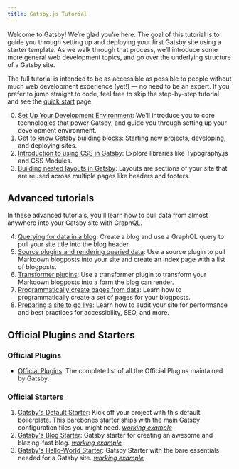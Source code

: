 ```yaml
---
title: Gatsby.js Tutorial
---
```


Welcome to Gatsby! We’re glad you’re here. The goal of this tutorial is to guide you through setting up and deploying your first Gatsby site using a starter template. As we walk through that process, we’ll introduce some more general web development topics, and go over the underlying structure of a Gatsby site.

The full tutorial is intended to be as accessible as possible to people without much web development experience (yet!) — no need to be an expert. If you prefer to jump straight to code, feel free to skip the step-by-step tutorial and see the [quick start](/docs/) page.

0.  [Set Up Your Development Environment](/tutorial/part-zero/): We'll introduce you to core technologies that power Gatsby, and guide you through setting up your development environment.
1.  [Get to know Gatsby building blocks](/tutorial/part-one/): Starting new projects, developing, and deploying sites.
1.  [Introduction to using CSS in Gatsby](/tutorial/part-two/): Explore libraries like Typography.js and CSS Modules.
1.  [Building nested layouts in Gatsby](/tutorial/part-three/): Layouts are sections of your site that are reused across multiple pages like headers and footers.

## Advanced tutorials

In these advanced tutorials, you'll learn how to pull data from almost anywhere into your Gatsby site with GraphQL.

4.  [Querying for data in a blog](/tutorial/part-four/): Create a blog and use a GraphQL query to pull your site title into the blog header.
5.  [Source plugins and rendering queried data](/tutorial/part-five/): Use a source plugin to pull Markdown blogposts into your site and create an index page with a list of blogposts.
6.  [Transformer plugins](/tutorial/part-six/): Use a transformer plugin to transform your Markdown blogposts into a form the blog can render.
7.  [Programmatically create pages from data](/tutorial/part-seven/): Learn how to programmatically create a set of pages for your blogposts.
8.  [Preparing a site to go live](/tutorial/part-eight/): Learn how to audit your site for performance and best practices for accessibility, SEO, and more.

## Official Plugins and Starters

### Official Plugins

*  [Official Plugins](https://github.com/gatsbyjs/gatsby/tree/master/packages): The complete list of all the Official Plugins maintained by Gatsby.

### Official Starters

1.  [Gatsby's Default Starter](https://github.com/gatsbyjs/gatsby-starter-default): Kick off your project with this default boilerplate. This barebones starter ships with the main Gatsby configuration files you might need. *[working example](http://gatsbyjs.github.io/gatsby-starter-default/)*
2.  [Gatsby's Blog Starter](https://github.com/gatsbyjs/gatsby-starter-blog): Gatsby starter for creating an awesome and blazing-fast blog. *[working example](http://gatsbyjs.github.io/gatsby-starter-blog/)*
3.  [Gatsby's Hello-World Starter](https://github.com/gatsbyjs/gatsby-starter-blog): Gatsby Starter with the bare essentials needed for a Gatsby site. *[working example](https://gatsby-starter-hello-world-demo.netlify.com/)*
